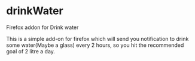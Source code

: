# drinkWater
Firefox addon for Drink water

This is a simple add-on for firefox which will send you notification to drink some water(Maybe a glass) every 2 hours, so you hit the recommended goal of 2 litre a day.
